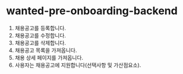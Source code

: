 # wanted-pre-onboarding-backend
1. 채용공고를 등록합니다.
2. 채용공고를 수정합니다.
3. 채용공고를 삭제합니다.
4. 채용공고 목록을 가져옵니다.
5. 채용 상세 페이지를 가져옵니다.
6. 사용자는 채용공고에 지원합니다(선택사항 및 가산점요소).
